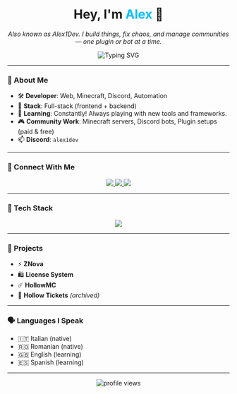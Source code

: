 <h1 align="center">Hey, I'm <span style="color:#00BFFF;">Alex</span> 💸</h1>
<p align="center">
  <em>Also known as Alex1Dev. I build things, fix chaos, and manage communities — one plugin or bot at a time.</em>
</p>

<p align="center">
  <img src="https://readme-typing-svg.herokuapp.com?font=Fira+Code&weight=700&size=24&pause=1000&color=00BFFF&center=true&vCenter=true&width=435&lines=Full-Stack+Web+Developer...;Discord+&+Minecraft+Plugin+Wizard...;UI%2FUX+&+Creative+Thinker..." alt="Typing SVG" />
</p>

---

### 🧠 About Me
- 🛠️ **Developer**: Web, Minecraft, Discord, Automation
- 🚀 **Stack**: Full-stack (frontend + backend)
- 🌱 **Learning**: Constantly! Always playing with new tools and frameworks.
- 🎮 **Community Work**: Minecraft servers, Discord bots, Plugin setups (paid & free)
- 📫 **Discord**: `alex1dev`

---

### 📡 Connect With Me
<p align="center">
  <a href="https://www.youtube.com/@alexone_" target="_blank">
    <img src="https://img.shields.io/badge/YouTube-%23FF0000?style=for-the-badge&logo=youtube&logoColor=white" />
  </a>
  <a href="https://discord.gg/e4vNv4SsAk" target="_blank">
    <img src="https://img.shields.io/badge/Discord-%237289DA?style=for-the-badge&logo=discord&logoColor=white" />
  </a>
  <a href="https://github.com/Alexone08" target="_blank">
    <img src="https://img.shields.io/badge/GitHub-%2312100E?style=for-the-badge&logo=github&logoColor=white" />
  </a>
</p>

---

### 🧰 Tech Stack
<p align="center">
  <img src="https://skillicons.dev/icons?i=html,css,tailwind,php,js,react,nextjs,vue,nodejs,mongodb,mysql,python,bash" />
</p>

---

### 💼 Projects
- ⚡ **ZNova**
- 🛍️ **License System**
- ☄️ **HollowMC**
- 🌌 **Hollow Tickets** *(archived)*

---

### 🗣️ Languages I Speak
- 🇮🇹 Italian (native)
- 🇷🇴 Romanian (native)
- 🇬🇧 English (learning)
- 🇪🇸 Spanish (learning)

---

<p align="center">
  <img src="https://komarev.com/ghpvc/?username=alexone08&label=Profile%20views&color=blue&style=flat-square" alt="profile views" />
</p>